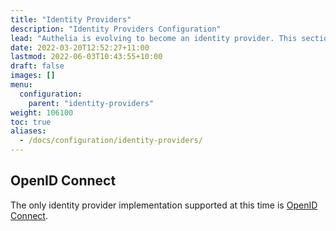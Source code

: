 ```yaml
---
title: "Identity Providers"
description: "Identity Providers Configuration"
lead: "Authelia is evolving to become an identity provider. This section describes how to configure this."
date: 2022-03-20T12:52:27+11:00
lastmod: 2022-06-03T10:43:55+10:00
draft: false
images: []
menu:
  configuration:
    parent: "identity-providers"
weight: 106100
toc: true
aliases:
  - /docs/configuration/identity-providers/
---
```


## OpenID Connect

The only identity provider implementation supported at this time is [OpenID Connect](open-id-connect.md).

